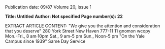 Publication date: 09/87
Volume 20, Issue 1

**Title: Untitled**
**Author: Not specified**
**Page number(s): 22**

EXTRACT ARTICLE CONTENT:
"We give you 
the attention and 
consideration that 
you deserve" 
280 York Street 
New Haven 
777-11 11 
gnomon 
wcopy 
Mon.-Fri., 8 am·10pm 
Sat., 9 am-5 pm 
Sun., Noon-5 pm 
"On the Yale Campus 
since 1939" 
Same Day Service